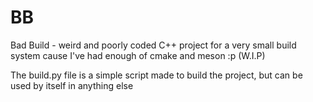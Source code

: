# BB

Bad Build - weird and poorly coded C++ project for a very small build system cause I've had enough of cmake and meson :p (W.I.P)

The build.py file is a simple script made to build the project, but can be used by itself in anything else
